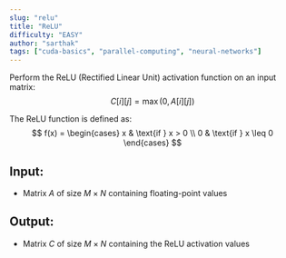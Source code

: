 ```yaml
---
slug: "relu"
title: "ReLU"
difficulty: "EASY"
author: "sarthak"
tags: ["cuda-basics", "parallel-computing", "neural-networks"]
---
```


Perform the ReLU (Rectified Linear Unit) activation function on an input matrix:
$$
C[i][j] = \max(0, A[i][j])
$$

The ReLU function is defined as:
$$
f(x) = \begin{cases} 
x & \text{if } x > 0 \\
0 & \text{if } x \leq 0 
\end{cases}
$$

## Input:
- Matrix $A$ of size $M \times N$ containing floating-point values

## Output:
- Matrix $C$ of size $M \times N$ containing the ReLU activation values